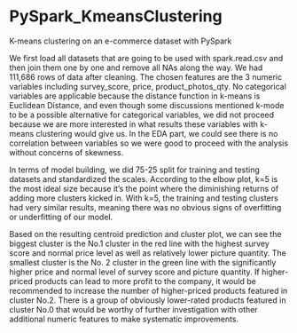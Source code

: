 # PySpark_KmeansClustering
K-means clustering on an e-commerce dataset with PySpark


We first load all datasets that are going to be used with spark.read.csv and then join them one by one and remove all NAs along the way. 
We had 111,686 rows of data after cleaning.
The chosen features are the 3 numeric variables including survey_score, price, product_photos_qty. No categorical variables are applicable because the distance function in k-means is Euclidean Distance, and even though some discussions mentioned k-mode to be a possible alternative for categorical variables, we did not proceed because we are more interested in what results these variables with k-means clustering would give us. 
In the EDA part, we could see there is no correlation between variables so we were good to proceed with the analysis without concerns of skewness.

In terms of model building, we did 75-25 split for training and testing datasets and standardized the scales. 
According to the elbow plot, k=5 is the most ideal size because it’s the point where the diminishing returns of adding more clusters kicked in. 
With k=5, the training and testing clusters had very similar results, meaning there was no obvious signs of overfitting or underfitting of our model.

Based on the resulting centroid prediction and cluster plot, we can see the biggest cluster is the No.1 cluster in the red line with the highest survey score and normal price level as well as relatively lower picture quantity. 
The smallest cluster is the No. 2 cluster in the green line with the significantly higher price and normal level of survey score and picture quantity. 
If higher-priced products can lead to more profit to the company, it would be recommended to increase the number of higher-priced products featured in cluster No.2. 
There is a group of obviously lower-rated products featured in cluster No.0 that would be worthy of further investigation with other additional numeric features to make systematic improvements.
